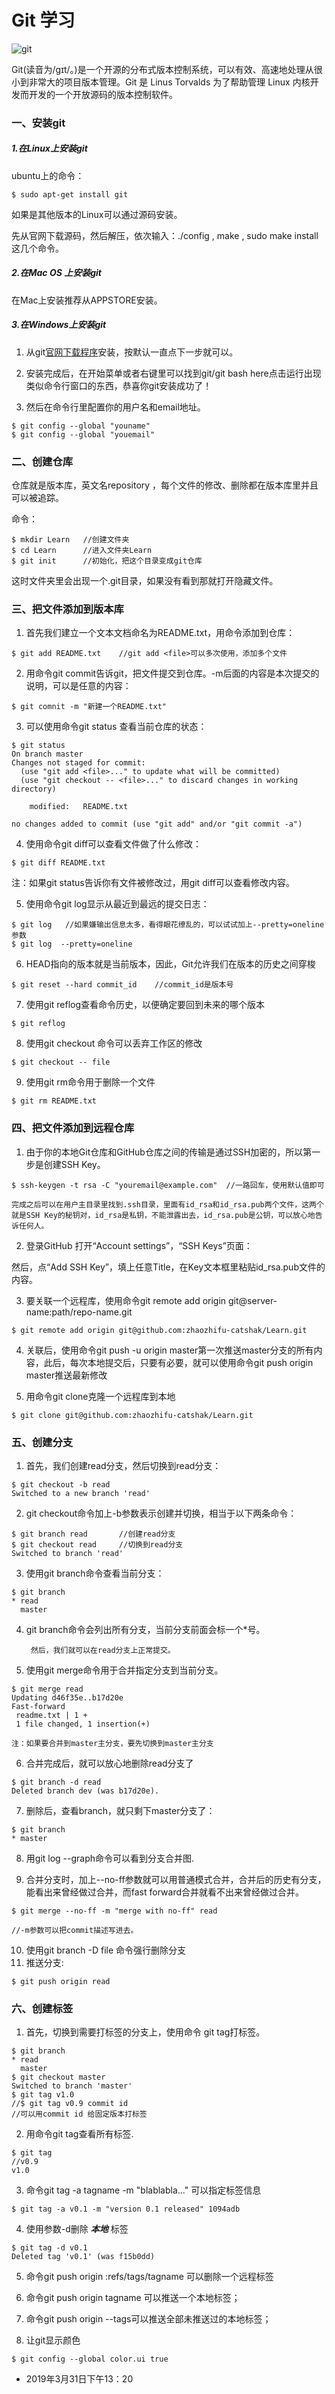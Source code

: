 # Git 学习


![git](https://git-scm.com/images/logo@2x.png "git")


Git(读音为/gɪt/。)是一个开源的分布式版本控制系统，可以有效、高速地处理从很小到非常大的项目版本管理。Git 是 Linus Torvalds 为了帮助管理 Linux 内核开发而开发的一个开放源码的版本控制软件。


### 一、安装git

##### 1.在Linux上安装git

ubuntu上的命令：

```
$ sudo apt-get install git
```

如果是其他版本的Linux可以通过源码安装。

先从官网下载源码，然后解压，依次输入：./config , make , sudo make install这几个命令。

##### 2.在Mac OS 上安装git

在Mac上安装推荐从APPSTORE安装。

##### 3.在Windows上安装git

1.  从git[官网下载程序](https://git-scm.com/downloads)安装，按默认一直点下一步就可以。

2.  安装完成后，在开始菜单或者右键里可以找到git/git bash here点击运行出现类似命令行窗口的东西，恭喜你git安装成功了！

3.  然后在命令行里配置你的用户名和email地址。

```
$ git config --global "youname"
$ git config --global "youemail" 
```

### 二、创建仓库

仓库就是版本库，英文名repository ，每个文件的修改、删除都在版本库里并且可以被追踪。

命令：
```
$ mkdir Learn   //创建文件夹
$ cd Learn      //进入文件夹Learn
$ git init      //初始化，把这个目录变成git仓库
```
这时文件夹里会出现一个.git目录，如果没有看到那就打开隐藏文件。

### 三、把文件添加到版本库

1.   首先我们建立一个文本文档命名为README.txt，用命令添加到仓库：

```
$ git add README.txt    //git add <file>可以多次使用，添加多个文件
```

2.   用命令git commit告诉git，把文件提交到仓库。-m后面的内容是本次提交的说明，可以是任意的内容：

```
$ git comnit -m "新建一个README.txt"
```

3.   可以使用命令git status 查看当前仓库的状态：

```
$ git status 
On branch master
Changes not staged for commit:
  (use "git add <file>..." to update what will be committed)
  (use "git checkout -- <file>..." to discard changes in working directory)

    modified:   README.txt

no changes added to commit (use "git add" and/or "git commit -a")
```

4.   使用命令git diff可以查看文件做了什么修改：

```
$ git diff README.txt
```
注：如果git status告诉你有文件被修改过，用git diff可以查看修改内容。

5.   使用命令git log显示从最近到最远的提交日志：

```
$ git log   //如果嫌输出信息太多，看得眼花缭乱的，可以试试加上--pretty=oneline参数
$ git log  --pretty=oneline
```
6.   HEAD指向的版本就是当前版本，因此，Git允许我们在版本的历史之间穿梭

```
$ git reset --hard commit_id    //commit_id是版本号
```

7.   使用git reflog查看命令历史，以便确定要回到未来的哪个版本

```
$ git reflog 
```

8.   使用git checkout 命令可以丢弃工作区的修改

```
$ git checkout -- file
```

9.   使用git rm命令用于删除一个文件

```
$ git rm README.txt
```


### 四、把文件添加到远程仓库

1.  由于你的本地Git仓库和GitHub仓库之间的传输是通过SSH加密的，所以第一步是创建SSH Key。

```
$ ssh-keygen -t rsa -C "youremail@example.com"  //一路回车，使用默认值即可

完成之后可以在用户主目录里找到.ssh目录，里面有id_rsa和id_rsa.pub两个文件，这两个就是SSH Key的秘钥对，id_rsa是私钥，不能泄露出去，id_rsa.pub是公钥，可以放心地告诉任何人。
```

2.   登录GitHub 打开“Account settings”，“SSH Keys”页面：

然后，点“Add SSH Key”，填上任意Title，在Key文本框里粘贴id_rsa.pub文件的内容。

3.   要关联一个远程库，使用命令git remote add origin git@server-name:path/repo-name.git

```
$ git remote add origin git@github.com:zhaozhifu-catshak/Learn.git
```

4.   关联后，使用命令git push -u origin master第一次推送master分支的所有内容，此后，每次本地提交后，只要有必要，就可以使用命令git push origin master推送最新修改
   

5.   用命令git clone克隆一个远程库到本地

```
$ git clone git@github.com:zhaozhifu-catshak/Learn.git
```

### 五、创建分支

1. 首先，我们创建read分支，然后切换到read分支：

```
$ git checkout -b read
Switched to a new branch 'read'
```

2. git checkout命令加上-b参数表示创建并切换，相当于以下两条命令：

```
$ git branch read       //创建read分支
$ git checkout read     //切换到read分支
Switched to branch 'read'
```

3. 使用git branch命令查看当前分支：

```
$ git branch
* read
  master
```
4. git branch命令会列出所有分支，当前分支前面会标一个*号。

        然后，我们就可以在read分支上正常提交。

5. 使用git merge命令用于合并指定分支到当前分支。

```
$ git merge read
Updating d46f35e..b17d20e
Fast-forward
 readme.txt | 1 +
 1 file changed, 1 insertion(+)

注：如果要合并到master主分支，要先切换到master主分支
```

6. 合并完成后，就可以放心地删除read分支了

```
$ git branch -d read
Deleted branch dev (was b17d20e).
```

7. 删除后，查看branch，就只剩下master分支了：

```
$ git branch
* master
```

8. 用git log --graph命令可以看到分支合并图.

9. 合并分支时，加上--no-ff参数就可以用普通模式合并，合并后的历史有分支，能看出来曾经做过合并，而fast forward合并就看不出来曾经做过合并。
    
```
$ git merge --no-ff -m "merge with no-ff" read

//-m参数可以把commit描述写进去。
```
10. 使用git branch -D file 命令强行删除分支
11. 推送分支:

```
$ git push origin read
```

### 六、创建标签

1. 首先，切换到需要打标签的分支上，使用命令 git tag打标签。

```
$ git branch
* read
  master
$ git checkout master
Switched to branch 'master'
$ git tag v1.0
//$ git tag v0.9 commit id
//可以用commit id 给固定版本打标签
```

2. 用命令git tag查看所有标签.

```
$ git tag
//v0.9
v1.0
```

3. 命令git tag -a tagname -m "blablabla..."  可以指定标签信息
   
```
$ git tag -a v0.1 -m "version 0.1 released" 1094adb
```
4. 使用参数-d删除 ***本地*** 标签

```
$ git tag -d v0.1
Deleted tag 'v0.1' (was f15b0dd)
```

5. 命令git push origin :refs/tags/tagname 可以删除一个远程标签

6. 命令git push origin tagname 可以推送一个本地标签；

7. 命令git push origin --tags可以推送全部未推送过的本地标签；
   
8. 让git显示颜色 

``` 
$ git config --global color.ui true
```










   - 2019年3月31日下午13：20